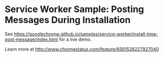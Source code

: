 Service Worker Sample: Posting Messages During Installation
===
See https://googlechrome.github.io/samples/service-worker/install-time-post-message/index.html for a live demo.

Learn more at http://www.chromestatus.com/feature/6561526227927040
